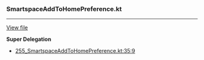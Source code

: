 ### SmartspaceAddToHomePreference.kt
---
[View file](../../precision_analyzed/255_SmartspaceAddToHomePreference.kt)

**Super Delegation**

 - [255_SmartspaceAddToHomePreference.kt:35:9](../../precision_analyzed/255_SmartspaceAddToHomePreference.kt#L35)
